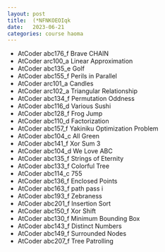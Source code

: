 ```yaml
---
layout: post
title:  (*NFNKOEOIqk
date:   2023-06-21
categories: course haoma
---
```


*   AtCoder abc176_f	Brave CHAIN
*   AtCoder arc100_a	Linear Approximation
*   AtCoder abc135_e	Golf
*   AtCoder abc155_f	Perils in Parallel
*   AtCoder arc101_a	Candles
*   AtCoder arc102_a	Triangular Relationship
*   AtCoder abc134_f	Permutation Oddness
*   AtCoder abc116_d	Various Sushi
*   AtCoder abc128_f	Frog Jump
*   AtCoder abc110_d	Factorization
*   AtCoder abc157_f	Yakiniku Optimization Problem
*   AtCoder abc104_c	All Green
*   AtCoder abc141_f	Xor Sum 3
*   AtCoder abc104_d	We Love ABC
*   AtCoder abc135_f	Strings of Eternity
*   AtCoder abc133_f	Colorful Tree
*   AtCoder abc114_c	755
*   AtCoder abc136_f	Enclosed Points
*   AtCoder abc163_f	path pass i
*   AtCoder abc193_f	Zebraness
*   AtCoder abc201_f	Insertion Sort
*   AtCoder abc150_f	Xor Shift
*   AtCoder abc130_f	Minimum Bounding Box
*   AtCoder abc143_f	Distinct Numbers
*   AtCoder abc149_f	Surrounded Nodes
*   AtCoder abc207_f	Tree Patrolling